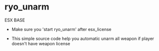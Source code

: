 # ryo_unarm

ESX BASE
- Make sure you 'start ryo_unarm' after esx_license

- This simple source code help you automatic unarm all weapon if player doesn't have weapon license

